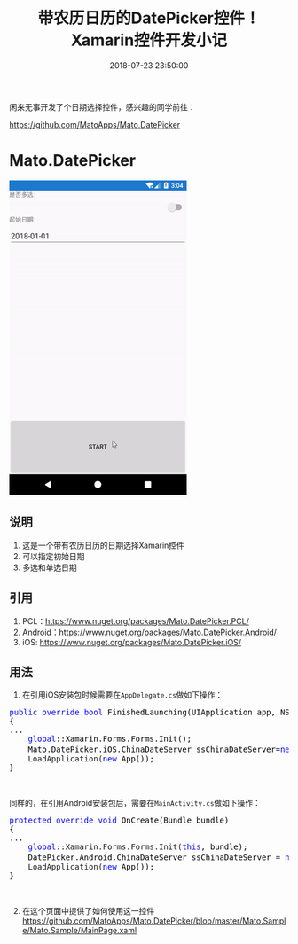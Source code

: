 ﻿---
thumbnail:
cover:
title: '带农历日历的DatePicker控件！Xamarin控件开发小记'
excerpt:
description:
date: 2018-07-23 23:50:00
tags:
  - Xamarin
  - DatePicker
  - 日期选择

categories:
  - .NET MAUI
 
toc: true
recommend: 1
keywords: categories-java
uniqueId: 2018-07-23 23:50:00/带农历日历的DatePicker控件！Xamarin控件开发小记.html
---
<p>闲来无事开发了个日期选择控件，感兴趣的同学前往：</p><p><a data-cke-saved-href="https://github.com/MatoApps/Mato.DatePicker" href="https://github.com/MatoApps/Mato.DatePicker">https://github.com/MatoApps/Mato.DatePicker</a></p><h1>Mato.DatePicker</h1><p><a href="https://github.com/MatoApps/Mato.DatePicker/blob/master/Assets/ss.gif" target="_blank"><img alt="avatar" src="https://github.com/MatoApps/Mato.DatePicker/raw/master/Assets/ss.gif"/></a></p><h2><a class="anchor" href="https://github.com/MatoApps/Mato.DatePicker#%E8%AF%B4%E6%98%8E" id="user-content-说明"></a>说明</h2><ol>
<li>这是一个带有农历日历的日期选择Xamarin控件</li>
<li>可以指定初始日期</li>
<li>多选和单选日期</li>
</ol><h2><a class="anchor" href="https://github.com/MatoApps/Mato.DatePicker#%E5%BC%95%E7%94%A8" id="user-content-引用"></a>引用</h2><ol>
<li>PCL：<a href="https://www.nuget.org/packages/Mato.DatePicker.PCL/" rel="nofollow">https://www.nuget.org/packages/Mato.DatePicker.PCL/</a></li>
<li>Android：<a href="https://www.nuget.org/packages/Mato.DatePicker.Android/" rel="nofollow">https://www.nuget.org/packages/Mato.DatePicker.Android/</a></li>
<li>iOS: <a href="https://www.nuget.org/packages/Mato.DatePicker.iOS/" rel="nofollow">https://www.nuget.org/packages/Mato.DatePicker.iOS/</a></li>
</ol><h2><a class="anchor" href="https://github.com/MatoApps/Mato.DatePicker#%E7%94%A8%E6%B3%95" id="user-content-用法"></a>用法</h2><ol>
<li>在引用iOS安装包时候需要在<code>AppDelegate.cs</code>做如下操作：</li>
</ol><div class="cnblogs_code">
<pre><span style="color: #0000ff;">public</span> <span style="color: #0000ff;">override</span> <span style="color: #0000ff;">bool</span><span style="color: #000000;"> FinishedLaunching(UIApplication app, NSDictionary options)
{
...
    </span><span style="color: #0000ff;">global</span><span style="color: #000000;">::Xamarin.Forms.Forms.Init();   
    Mato.DatePicker.iOS.ChinaDateServer ssChinaDateServer</span>=<span style="color: #0000ff;">new</span> Mato.DatePicker.iOS.ChinaDateServer(); <span style="color: #008000;">//</span><span style="color: #008000;">在此插入这段语句</span>
    LoadApplication(<span style="color: #0000ff;">new</span><span style="color: #000000;"> App());
}</span></pre>
</div><p> </p><p>同样的，在引用Android安装包后，需要在<code>MainActivity.cs</code>做如下操作：</p><div class="cnblogs_code">
<pre><span style="color: #0000ff;">protected</span> <span style="color: #0000ff;">override</span> <span style="color: #0000ff;">void</span><span style="color: #000000;"> OnCreate(Bundle bundle)
{
...
    </span><span style="color: #0000ff;">global</span>::Xamarin.Forms.Forms.Init(<span style="color: #0000ff;">this</span><span style="color: #000000;">, bundle);
    DatePicker.Android.ChinaDateServer ssChinaDateServer </span>= <span style="color: #0000ff;">new</span> DatePicker.Android.ChinaDateServer(); <span style="color: #008000;">//</span><span style="color: #008000;">在此插入这段语句</span>
    LoadApplication(<span style="color: #0000ff;">new</span><span style="color: #000000;"> App());
}</span></pre>
</div><p> </p><ol start="2">
<li>在这个页面中提供了如何使用这一控件<a href="https://github.com/MatoApps/Mato.DatePicker/blob/master/Mato.Sample/Mato.Sample/MainPage.xaml">https://github.com/MatoApps/Mato.DatePicker/blob/master/Mato.Sample/Mato.Sample/MainPage.xaml</a></li>
</ol>